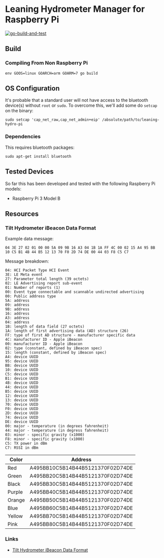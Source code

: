 # Leaning Hydrometer Manager for Raspberry Pi

[![go-build-and-test](https://github.com/fetherolfjd/leaning-hydro-pi/actions/workflows/go-build-and-test.yml/badge.svg)](https://github.com/fetherolfjd/leaning-hydro-pi/actions/workflows/go-build-and-test.yml)

## Build

### Compiling From Non Raspberry Pi

`env GOOS=linux GOARCH=arm GOARM=7 go build`

## OS Configuration

It's probable that a standard user will not have access to the bluetooth device(s)
without `root` or `sudo`. To overcome this, we'll add some do `setcap` on the binary:

`sudo setcap 'cap_net_raw,cap_net_admin+eip' /absolute/path/to/leaning-hydro-pi`

### Dependencies

This requires bluetooth packages:

`sudo apt-get install bluetooth`

## Tested Devices

So far this has been developed and tested with the following Raspberry Pi models:

 - Raspberry Pi 3 Model B

## Resources

### Tilt Hydrometer iBeacon Data Format

Example data message:

```
04 3E 27 02 01 00 00 5A 09 9B 16 A3 04 1B 1A FF 4C 00 02 15 A4 95 BB 10 C5 B1 4B 44 B5 12 13 70 F0 2D 74 DE 00 44 03 F8 C5 C7
```

Message breakdown:

```
04: HCI Packet Type HCI Event
3E: LE Meta event
27: Parameter total length (39 octets)
02: LE Advertising report sub-event
01: Number of reports (1)
00: Event type connectable and scannable undirected advertising
00: Public address type
5A: address
09: address
9B: address
16: address
A3: address
04: address
1B: length of data field (27 octets)
1A: length of first advertising data (AD) structure (26)
FF: type of first AD structure - manufacturer specific data
4C: manufacturer ID - Apple iBeacon
00: manufacturer ID - Apple iBeacon
02: type (constant, defined by iBeacon spec)
15: length (constant, defined by iBeacon spec)
A4: device UUID
95: device UUID
BB: device UUID
10: device UUID
C5: device UUID
B1: device UUID
4B: device UUID
44: device UUID
B5: device UUID
12: device UUID
13: device UUID
70: device UUID
F0: device UUID
2D: device UUID
74: device UUID
DE: device UUID
00: major - temperature (in degrees fahrenheit)
44: major - temperature (in degress fahrenheit)
03: minor - specific gravity (x1000)
F8: minor - specific gravity (x1000)
C5: TX power in dBm
C7: RSSI in dBm
```

| Color | Address |
| ----- | ------- |
| Red |    A495BB10C5B14B44B5121370F02D74DE |
| Green |  A495BB20C5B14B44B5121370F02D74DE |
| Black |  A495BB30C5B14B44B5121370F02D74DE |
| Purple | A495BB40C5B14B44B5121370F02D74DE |
| Orange | A495BB50C5B14B44B5121370F02D74DE |
| Blue |   A495BB60C5B14B44B5121370F02D74DE |
| Yellow | A495BB70C5B14B44B5121370F02D74DE |
| Pink |   A495BB80C5B14B44B5121370F02D74DE |


### Links

 - [Tilt Hydrometer iBeacon Data Format](https://kvurd.com/blog/tilt-hydrometer-ibeacon-data-format/)
